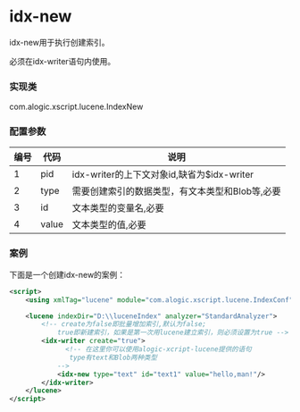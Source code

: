 idx-new
========

idx-new用于执行创建索引。

必须在idx-writer语句内使用。


### 实现类

com.alogic.xscript.lucene.IndexNew


### 配置参数

| 编号 | 代码 | 说明 |
| ---- | ---- | ---- |
| 1 | pid | idx-writer的上下文对象id,缺省为$idx-writer | 
| 2 | type | 需要创建索引的数据类型，有文本类型和Blob等,必要 | 
| 3 | id | 文本类型的变量名,必要 | 
| 4 | value | 文本类型的值,必要 | 


### 案例

下面是一个创建idx-new的案例：

```xml
<script>
    <using xmlTag="lucene" module="com.alogic.xscript.lucene.IndexConf"/>

    <lucene indexDir="D:\\luceneIndex" analyzer="StandardAnalyzer">
    	<!-- create为false即批量增加索引,默认为false;
    		true即新建索引，如果是第一次用lucene建立索引，则必须设置为true -->
    	<idx-writer create="true">
    		  <!-- 在这里你可以使用alogic-xcript-lucene提供的语句
	           type有text和Blob两种类型
	        -->  
	        <idx-new type="text" id="text1" value="hello,man!"/>
        </idx-writer>   
    </lucene>
</script>
```
